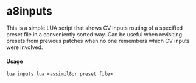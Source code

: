 # a8inputs

This is a simple LUA script that shows CV inputs routing of a specified preset file in a conveniently sorted way.
Can be useful when revisiting presets from previous patches when no one remembers which CV inputs were involved.

#### Usage

`lua inputs.lua <assimil8or preset file>`